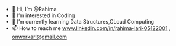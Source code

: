 - 👋 Hi, I’m @Rahima
- 👀 I’m interested in Coding
- 🌱 I’m currently learning Data Structures,CLoud Computing
- 📫 How to reach me www.linkedin.com/in/rahima-lari-05122001 , onworkarl@gmail.com

<!---
Rahima0512/Rahima0512 is a ✨ special ✨ repository because its `README.md` (this file) appears on your GitHub profile.
You can click the Preview link to take a look at your changes.
--->
